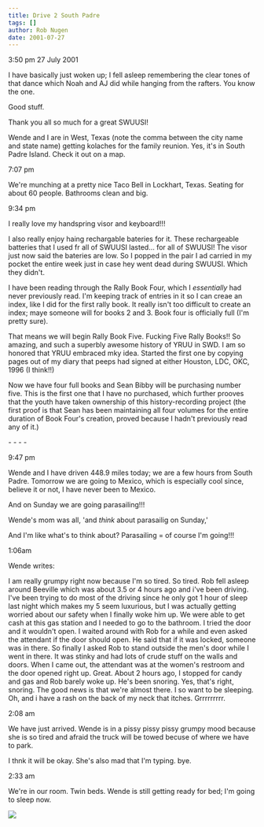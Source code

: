 ```yaml
---
title: Drive 2 South Padre
tags: []
author: Rob Nugen
date: 2001-07-27
---
```


<p class=date>3:50 pm 27 July 2001</p>

<p>I have basically just woken up; I fell asleep
remembering the clear tones of that dance which Noah
and AJ did while hanging from the rafters.  You know
the one.</p>

<p>Good stuff.</p>

<p>Thank you all so much for a great SWUUSI!</p>

<p>Wende and I are in West, Texas (note the comma
between the city name and state name) getting kolaches
for the family reunion.  Yes, it's in South Padre
Island.  Check it out on a map.</p>

<p class=date>7:07 pm</p>

<p>We're munching at a pretty nice Taco Bell in
Lockhart, Texas.  Seating for about 60 people. 
Bathrooms clean and big.</p>

<p class=date>9:34 pm</p>

<p>I really love my handspring visor and
keyboard!!!</p>

<p>I also really enjoy haing rechargable bateries for
it.  These rechargeable batteries that I used fr all
of SWUUSI lasted... for all of SWUUSI!  The visor just
now said the bateries are low.  So I popped in the
pair I ad carried in my pocket the entire week just in
case hey went dead during SWUUSI.  Which they
didn't.</p>

<p>I have been reading through the Rally Book Four,
which I <em>essentially</em> had never previously
read.  I'm keeping track of entries in it so I can
creae an index, like I did for the first rally book. 
It really isn't too difficult to create an index; maye
someone will for books 2 and 3.   Book four is
officially full (I'm pretty sure).</p>

<p>That means we will begin Rally Book Five.  Fucking
Five Rally Books!!  So amazing, and such a superbly
awesome history of YRUU in SWD.  I am so honored that
YRUU embraced mky idea.  Started the first one by
copying pages out of my diary that peeps had signed at
either Houston, LDC, OKC, 1996 (I think!!)</p>

<p>Now we have four full books and Sean Bibby will be
purchasing number five.  This is the first one that I
have no purchased, which further prooves that the
youth have taken ownership of this history-recording
project (the first proof is that Sean has been
maintaining all four volumes for the entire duration
of Book Four's creation, proved because I hadn't
previously  read any of it.)</p>

<p>- - - -</p>

<p class=date>9:47 pm</p>

<p>Wende and I have driven 448.9 miles today; we are a
few hours from South Padre.  Tomorrow we are going to
Mexico, which is especially cool since, believe it or
not, I have never been to Mexico.</p>

<p>And on Sunday we are going parasailing!!!</p>

<p>Wende's mom was all, 'and <em>think</em> about
parasailig on Sunday,'</p>

<p>And I'm like what's to think about?  Parasailing =
of course I'm going!!!</p>

<p class=date>1:06am</p>

<p>Wende writes:</p>

<p class=message>I am really grumpy right now because
I'm so tired.  So tired.  Rob fell asleep around
Beeville which was about 3.5 or 4 hours ago and i've
been driving.   I've been trying to do most of the
driving since he only got 1 hour of sleep last night
which makes my 5 seem luxurious, but I was actually
getting worried about our safety when I finally woke
him up.  We were able to get cash at this gas station
and I needed to go to the bathroom.  I tried the door
and  it wouldn't open.  I waited around with Rob for a
while and even asked the attendant if the door should
open.  He said that if it was locked, someone was in
there.  So finally I asked Rob to stand outside the
men's door while I went in there.  It was stinky and
had lots of crude stuff on the walls and doors.  When
I came out, the attendant was at the women's restroom
and the door opened right up.  Great. About 2 hours
ago,  I stopped for candy and gas and Rob barely woke
up.  He's been snoring.  Yes, that's right, snoring. 
The good news is that we're almost there.  I so want
to be sleeping.  Oh, and i have a rash on the back of
my neck that itches.  Grrrrrrrrr.</p>

<p class=date>2:08 am</p>

<p>We have just arrived.  Wende is in a pissy pissy
pissy grumpy mood because she is so tired and afraid
the truck will be towed becuse of where we have to
park.</p>

<p>I thnk it will be okay.  She's also mad that I'm
typing.  bye.</p>

<p class=date>2:33 am</p>

<p>We're in our room.  Twin beds.  Wende is still
getting ready for bed; I'm going to sleep now.</p>

<p><img src="/images/rob/wL-ROB.gif"/></p>
